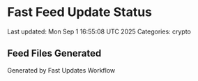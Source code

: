 # Fast Feed Update Status
Last updated: Mon Sep  1 16:55:08 UTC 2025
Categories: crypto

## Feed Files Generated

Generated by Fast Updates Workflow
